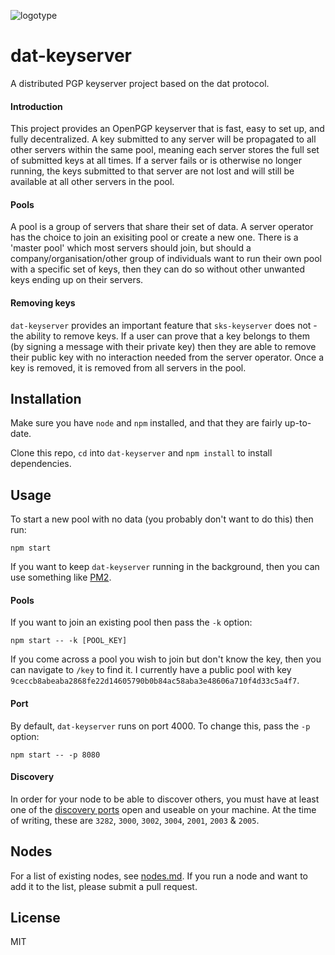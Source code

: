 ![logotype](https://raw.githubusercontent.com/tdjsnelling/dat-keyserver/master/html/static/logotype.png)

# dat-keyserver

A distributed PGP keyserver project based on the dat protocol.

#### Introduction

This project provides an OpenPGP keyserver that is fast, easy to set up, and fully decentralized. A key submitted to any server will be propagated to all other servers within the same pool, meaning each server stores the full set of submitted keys at all times. If a server fails or is otherwise no longer running, the keys submitted to that server are not lost and will still be available at all other servers in the pool.

#### Pools

A pool is a group of servers that share their set of data. A server operator has the choice to join an exisiting pool or create a new one. There is a 'master pool' which most servers should join, but should a company/organisation/other group of individuals want to run their own pool with a specific set of keys, then they can do so without other unwanted keys ending up on their servers.

#### Removing keys

`dat-keyserver` provides an important feature that `sks-keyserver` does not - the ability to remove keys. If a user can prove that a key belongs to them (by signing a message with their private key) then they are able to remove their public key with no interaction needed from the server operator. Once a key is removed, it is removed from all servers in the pool.

## Installation

Make sure you have `node` and `npm` installed, and that they are fairly up-to-date.

Clone this repo, `cd` into `dat-keyserver` and `npm install` to install dependencies.

## Usage

To start a new pool with no data (you probably don't want to do this) then run:

```
npm start
```

If you want to keep `dat-keyserver` running in the background, then you can use something like [PM2](http://pm2.keymetrics.io/).

#### Pools

If you want to join an existing pool then pass the `-k` option:

```
npm start -- -k [POOL_KEY]
```

If you come across a pool you wish to join but don't know the key, then you can navigate to `/key` to find it. I currently have a public pool with key `9ceccb8abeaba2868fe22d14605790b0b84ac58aba3e48606a710f4d33c5a4f7`.

#### Port

By default, `dat-keyserver` runs on port 4000. To change this, pass the `-p` option:

```
npm start -- -p 8080
```

#### Discovery

In order for your node to be able to discover others, you must have at least one of the [discovery ports](https://github.com/datproject/hyperdiscovery/blob/238c0ae274222fa1fbc536c965dac8af03fcdac3/index.js#L13) open and useable on your machine. At the time of writing, these are `3282`, `3000`, `3002`, `3004`, `2001`, `2003` & `2005`.

## Nodes

For a list of existing nodes, see [nodes.md](nodes.md). If you run a node and want to add it to the list, please submit a pull request.

## License

MIT
